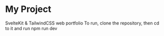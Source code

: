 # My Project
 SvelteKit & TailwindCSS web portfolio
To run, clone the repository, then cd to it and run npm run dev
